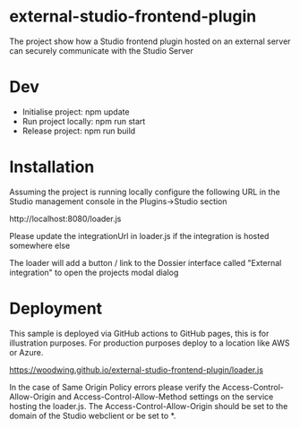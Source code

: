 # external-studio-frontend-plugin
The project show how a Studio frontend plugin hosted on an external server can securely communicate with the Studio Server

# Dev 
* Initialise project: npm update
* Run project locally: npm run start
* Release project: npm run build 

# Installation
Assuming the project is running locally configure the following URL in the Studio management console in the Plugins->Studio section

http://localhost:8080/loader.js

Please update the integrationUrl in loader.js if the integration is hosted somewhere else  

The loader will add a button / link to the Dossier interface called "External integration" to open the projects modal dialog

# Deployment
This sample is deployed via GitHub actions to GitHub pages, this is for illustration purposes. For production purposes deploy to a location like AWS or Azure. 

https://woodwing.github.io/external-studio-frontend-plugin/loader.js

In the case of Same Origin Policy errors please verify the Access-Control-Allow-Origin and Access-Control-Allow-Method settings on the service hosting the loader.js. The Access-Control-Allow-Origin should be set to the domain of the Studio webclient or be set to *.  



